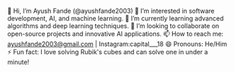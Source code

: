 👋 Hi, I’m Ayush Fande (@ayushfande2003)
👀 I’m interested in software development, AI, and machine learning.
🌱 I’m currently learning advanced algorithms and deep learning techniques.
💞️ I’m looking to collaborate on open-source projects and innovative AI applications.
📫 How to reach me: ayushfande2003@gmail.com | Instagram:capital___18
😄 Pronouns: He/Him
⚡ Fun fact: I love solving Rubik's cubes and can solve one in under a minute!
